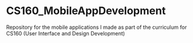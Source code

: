 # CS160_MobileAppDevelopment
Repository for the mobile applications I made as part of the curriculum for CS160 (User Interface and Design Development)
